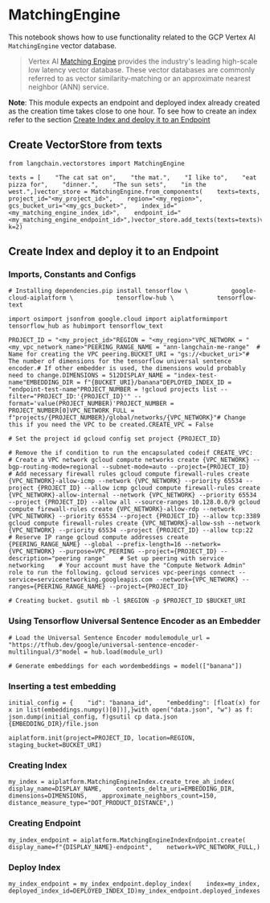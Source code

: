 MatchingEngine
==============

This notebook shows how to use functionality related to the GCP Vertex AI `MatchingEngine` vector database.

> Vertex AI [Matching Engine](https://cloud.google.com/vertex-ai/docs/matching-engine/overview) provides the industry's leading high-scale low latency vector database. These vector databases are commonly referred to as vector similarity-matching or an approximate nearest neighbor (ANN) service.

**Note**: This module expects an endpoint and deployed index already created as the creation time takes close to one hour. To see how to create an index refer to the section [Create Index and deploy it to an Endpoint](#create-index-and-deploy-it-to-an-endpoint)

Create VectorStore from texts[​](#create-vectorstore-from-texts "Direct link to Create VectorStore from texts")
---------------------------------------------------------------------------------------------------------------

    from langchain.vectorstores import MatchingEngine

    texts = [    "The cat sat on",    "the mat.",    "I like to",    "eat pizza for",    "dinner.",    "The sun sets",    "in the west.",]vector_store = MatchingEngine.from_components(    texts=texts,    project_id="<my_project_id>",    region="<my_region>",    gcs_bucket_uri="<my_gcs_bucket>",    index_id="<my_matching_engine_index_id>",    endpoint_id="<my_matching_engine_endpoint_id>",)vector_store.add_texts(texts=texts)vector_store.similarity_search("lunch", k=2)

Create Index and deploy it to an Endpoint[​](#create-index-and-deploy-it-to-an-endpoint "Direct link to Create Index and deploy it to an Endpoint")
---------------------------------------------------------------------------------------------------------------------------------------------------

### Imports, Constants and Configs[​](#imports-constants-and-configs "Direct link to Imports, Constants and Configs")

    # Installing dependencies.pip install tensorflow \            google-cloud-aiplatform \            tensorflow-hub \            tensorflow-text

    import osimport jsonfrom google.cloud import aiplatformimport tensorflow_hub as hubimport tensorflow_text

    PROJECT_ID = "<my_project_id>"REGION = "<my_region>"VPC_NETWORK = "<my_vpc_network_name>"PEERING_RANGE_NAME = "ann-langchain-me-range"  # Name for creating the VPC peering.BUCKET_URI = "gs://<bucket_uri>"# The number of dimensions for the tensorflow universal sentence encoder.# If other embedder is used, the dimensions would probably need to change.DIMENSIONS = 512DISPLAY_NAME = "index-test-name"EMBEDDING_DIR = f"{BUCKET_URI}/banana"DEPLOYED_INDEX_ID = "endpoint-test-name"PROJECT_NUMBER = !gcloud projects list --filter="PROJECT_ID:'{PROJECT_ID}'" --format='value(PROJECT_NUMBER)'PROJECT_NUMBER = PROJECT_NUMBER[0]VPC_NETWORK_FULL = f"projects/{PROJECT_NUMBER}/global/networks/{VPC_NETWORK}"# Change this if you need the VPC to be created.CREATE_VPC = False

    # Set the project id gcloud config set project {PROJECT_ID}

    # Remove the if condition to run the encapsulated codeif CREATE_VPC:    # Create a VPC network gcloud compute networks create {VPC_NETWORK} --bgp-routing-mode=regional --subnet-mode=auto --project={PROJECT_ID}    # Add necessary firewall rules gcloud compute firewall-rules create {VPC_NETWORK}-allow-icmp --network {VPC_NETWORK} --priority 65534 --project {PROJECT_ID} --allow icmp gcloud compute firewall-rules create {VPC_NETWORK}-allow-internal --network {VPC_NETWORK} --priority 65534 --project {PROJECT_ID} --allow all --source-ranges 10.128.0.0/9 gcloud compute firewall-rules create {VPC_NETWORK}-allow-rdp --network {VPC_NETWORK} --priority 65534 --project {PROJECT_ID} --allow tcp:3389 gcloud compute firewall-rules create {VPC_NETWORK}-allow-ssh --network {VPC_NETWORK} --priority 65534 --project {PROJECT_ID} --allow tcp:22    # Reserve IP range gcloud compute addresses create {PEERING_RANGE_NAME} --global --prefix-length=16 --network={VPC_NETWORK} --purpose=VPC_PEERING --project={PROJECT_ID} --description="peering range"    # Set up peering with service networking    # Your account must have the "Compute Network Admin" role to run the following. gcloud services vpc-peerings connect --service=servicenetworking.googleapis.com --network={VPC_NETWORK} --ranges={PEERING_RANGE_NAME} --project={PROJECT_ID}

    # Creating bucket. gsutil mb -l $REGION -p $PROJECT_ID $BUCKET_URI

### Using Tensorflow Universal Sentence Encoder as an Embedder[​](#using-tensorflow-universal-sentence-encoder-as-an-embedder "Direct link to Using Tensorflow Universal Sentence Encoder as an Embedder")

    # Load the Universal Sentence Encoder modulemodule_url = "https://tfhub.dev/google/universal-sentence-encoder-multilingual/3"model = hub.load(module_url)

    # Generate embeddings for each wordembeddings = model(["banana"])

### Inserting a test embedding[​](#inserting-a-test-embedding "Direct link to Inserting a test embedding")

    initial_config = {    "id": "banana_id",    "embedding": [float(x) for x in list(embeddings.numpy()[0])],}with open("data.json", "w") as f:    json.dump(initial_config, f)gsutil cp data.json {EMBEDDING_DIR}/file.json

    aiplatform.init(project=PROJECT_ID, location=REGION, staging_bucket=BUCKET_URI)

### Creating Index[​](#creating-index "Direct link to Creating Index")

    my_index = aiplatform.MatchingEngineIndex.create_tree_ah_index(    display_name=DISPLAY_NAME,    contents_delta_uri=EMBEDDING_DIR,    dimensions=DIMENSIONS,    approximate_neighbors_count=150,    distance_measure_type="DOT_PRODUCT_DISTANCE",)

### Creating Endpoint[​](#creating-endpoint "Direct link to Creating Endpoint")

    my_index_endpoint = aiplatform.MatchingEngineIndexEndpoint.create(    display_name=f"{DISPLAY_NAME}-endpoint",    network=VPC_NETWORK_FULL,)

### Deploy Index[​](#deploy-index "Direct link to Deploy Index")

    my_index_endpoint = my_index_endpoint.deploy_index(    index=my_index, deployed_index_id=DEPLOYED_INDEX_ID)my_index_endpoint.deployed_indexes